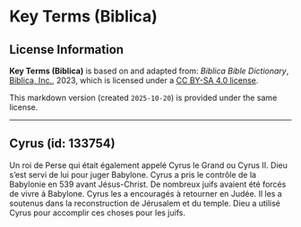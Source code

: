 # Key Terms (Biblica)

## License Information

**Key Terms (Biblica)** is based on and adapted from: _Biblica Bible Dictionary_, [Biblica, Inc.](https://www.biblica.com/), 2023, which is licensed under a [CC BY-SA 4.0 license](https://creativecommons.org/licenses/by-sa/4.0/legalcode.en).

This markdown version (created `2025-10-20`) is provided under the same license.



--------------------------------

## Cyrus (id: 133754)

Un roi de Perse qui était également appelé Cyrus le Grand ou Cyrus II. Dieu s’est servi de lui pour juger Babylone. Cyrus a pris le contrôle de la Babylonie en 539 avant Jésus\-Christ. De nombreux juifs avaient été forcés de vivre à Babylone. Cyrus les a encouragés à retourner en Judée. Il les a soutenus dans la reconstruction de Jérusalem et du temple. Dieu a utilisé Cyrus pour accomplir ces choses pour les juifs.



